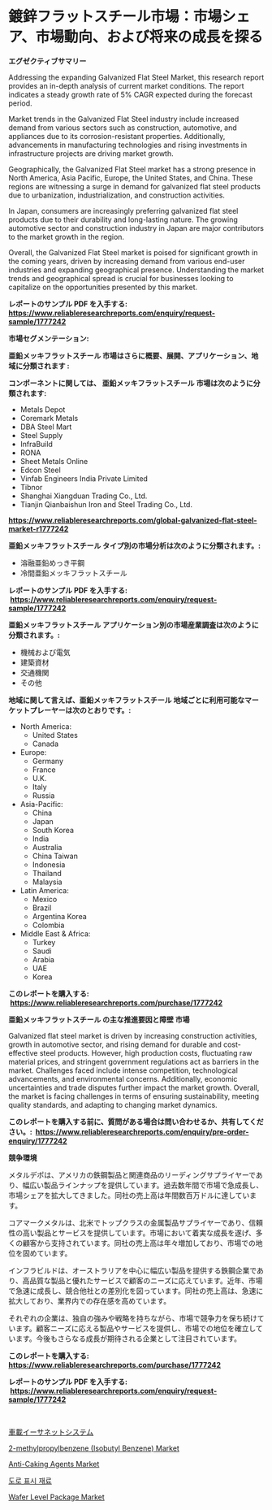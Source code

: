 <p><h1>鍍鋅フラットスチール市場：市場シェア、市場動向、および将来の成長を探る</h1></p><p><strong>エグゼクティブサマリー</strong></p>
<p><p>Addressing the expanding Galvanized Flat Steel Market, this research report provides an in-depth analysis of current market conditions. The report indicates a steady growth rate of 5% CAGR expected during the forecast period. </p><p>Market trends in the Galvanized Flat Steel industry include increased demand from various sectors such as construction, automotive, and appliances due to its corrosion-resistant properties. Additionally, advancements in manufacturing technologies and rising investments in infrastructure projects are driving market growth.</p><p>Geographically, the Galvanized Flat Steel market has a strong presence in North America, Asia Pacific, Europe, the United States, and China. These regions are witnessing a surge in demand for galvanized flat steel products due to urbanization, industrialization, and construction activities.</p><p>In Japan, consumers are increasingly preferring galvanized flat steel products due to their durability and long-lasting nature. The growing automotive sector and construction industry in Japan are major contributors to the market growth in the region.</p><p>Overall, the Galvanized Flat Steel market is poised for significant growth in the coming years, driven by increasing demand from various end-user industries and expanding geographical presence. Understanding the market trends and geographical spread is crucial for businesses looking to capitalize on the opportunities presented by this market.</p></p>
<p><strong>レポートのサンプル PDF を入手する: <a href="https://www.reliableresearchreports.com/enquiry/request-sample/1777242">https://www.reliableresearchreports.com/enquiry/request-sample/1777242</a></strong></p>
<p><strong>市場セグメンテーション:</strong></p>
<p><strong> 亜鉛メッキフラットスチール 市場はさらに概要、展開、アプリケーション、地域に分類されます :</strong></p>
<p><strong>コンポーネントに関しては、 亜鉛メッキフラットスチール 市場は次のように分類されます: &nbsp;</strong></p>
<p><ul><li>Metals Depot</li><li>Coremark Metals</li><li>DBA Steel Mart</li><li>Steel Supply</li><li>InfraBuild</li><li>RONA</li><li>Sheet Metals Online</li><li>Edcon Steel</li><li>Vinfab Engineers India Private Limited</li><li>Tibnor</li><li>Shanghai Xiangduan Trading Co., Ltd.</li><li>Tianjin Qianbaishun Iron and Steel Trading Co., Ltd.</li></ul></p>
<p><strong><a href="https://www.reliableresearchreports.com/global-galvanized-flat-steel-market-r1777242">https://www.reliableresearchreports.com/global-galvanized-flat-steel-market-r1777242</a></strong></p>
<p><strong> 亜鉛メッキフラットスチール タイプ別の市場分析は次のように分類されます。:</strong></p>
<p><ul><li>溶融亜鉛めっき平鋼</li><li>冷間亜鉛メッキフラットスチール</li></ul></p>
<p><strong>レポートのサンプル PDF を入手する: &nbsp;<a href="https://www.reliableresearchreports.com/enquiry/request-sample/1777242">https://www.reliableresearchreports.com/enquiry/request-sample/1777242</a></strong></p>
<p><strong> 亜鉛メッキフラットスチール アプリケーション別の市場産業調査は次のように分類されます。:</strong></p>
<p><ul><li>機械および電気</li><li>建築資材</li><li>交通機関</li><li>その他</li></ul></p>
<p><strong>地域に関して言えば、亜鉛メッキフラットスチール 地域ごとに利用可能なマーケットプレーヤーは次のとおりです。:</strong></p>
<p><ul>
    <li>
        North America:
        <ul>
            <li>United States</li>
            <li>Canada</li>
        </ul>
    </li>
    <li>
        Europe:
        <ul>
            <li>Germany</li>
            <li>France</li>
            <li>U.K.</li>
            <li>Italy</li>
            <li>Russia</li>
        </ul>
    </li>
    <li>
        Asia-Pacific:
        <ul>
            <li>China</li>
            <li>Japan</li>
            <li>South Korea</li>
            <li>India</li>
            <li>Australia</li>
            <li>China Taiwan</li>
            <li>Indonesia</li>
            <li>Thailand</li>
            <li>Malaysia</li>
        </ul>
    </li>
    <li>
        Latin America:
        <ul>
            <li>Mexico</li>
            <li>Brazil</li>
            <li>Argentina Korea</li>
            <li>Colombia</li>
        </ul>
    </li>
    <li>
        Middle East & Africa:
        <ul>
            <li>Turkey</li>
            <li>Saudi</li>
            <li>Arabia</li>
            <li>UAE</li>
            <li>Korea</li>
        </ul>
    </li>
    </ul></p>
<p><strong>このレポートを購入する: &nbsp;<a href="https://www.reliableresearchreports.com/purchase/1777242">https://www.reliableresearchreports.com/purchase/1777242</a></strong></p>
<p><strong>亜鉛メッキフラットスチール の主な推進要因と障壁 市場</strong></p>
<p><p>Galvanized flat steel market is driven by increasing construction activities, growth in automotive sector, and rising demand for durable and cost-effective steel products. However, high production costs, fluctuating raw material prices, and stringent government regulations act as barriers in the market. Challenges faced include intense competition, technological advancements, and environmental concerns. Additionally, economic uncertainties and trade disputes further impact the market growth. Overall, the market is facing challenges in terms of ensuring sustainability, meeting quality standards, and adapting to changing market dynamics.</p></p>
<p><strong>このレポートを購入する前に、質問がある場合は問い合わせるか、共有してください。:&nbsp; <a href="https://www.reliableresearchreports.com/enquiry/pre-order-enquiry/1777242">https://www.reliableresearchreports.com/enquiry/pre-order-enquiry/1777242</a></strong></p>
<p><strong>競争環境</strong></p>
<p><p>メタルデポは、アメリカの鉄鋼製品と関連商品のリーディングサプライヤーであり、幅広い製品ラインナップを提供しています。過去数年間で市場で急成長し、市場シェアを拡大してきました。同社の売上高は年間数百万ドルに達しています。</p><p>コアマークメタルは、北米でトップクラスの金属製品サプライヤーであり、信頼性の高い製品とサービスを提供しています。市場において着実な成長を遂げ、多くの顧客から支持されています。同社の売上高は年々増加しており、市場での地位を固めています。</p><p>インフラビルドは、オーストラリアを中心に幅広い製品を提供する鉄鋼企業であり、高品質な製品と優れたサービスで顧客のニーズに応えています。近年、市場で急速に成長し、競合他社との差別化を図っています。同社の売上高は、急速に拡大しており、業界内での存在感を高めています。</p><p>それぞれの企業は、独自の強みや戦略を持ちながら、市場で競争力を保ち続けています。顧客ニーズに応える製品やサービスを提供し、市場での地位を確立しています。今後もさらなる成長が期待される企業として注目されています。</p></p>
<p><strong>このレポートを購入する: &nbsp; <a href="https://www.reliableresearchreports.com/purchase/1777242">https://www.reliableresearchreports.com/purchase/1777242</a></strong></p>
<p><strong>レポートのサンプル PDF を入手する: &nbsp;<a href="https://www.reliableresearchreports.com/enquiry/request-sample/1777242">https://www.reliableresearchreports.com/enquiry/request-sample/1777242</a></strong><strong></strong></p>
<p>&nbsp;</p>
<p><p><a href="https://medium.com/@kelscdowell78456/%E8%BB%8A%E8%BC%89%E7%94%A8%E3%82%A4%E3%83%BC%E3%82%B5%E3%83%8D%E3%83%83%E3%83%88%E3%82%B7%E3%82%B9%E3%83%86%E3%83%A0%E5%B8%82%E5%A0%B4-2031%E5%B9%B4%E3%81%BE%E3%81%A7%E3%81%AE%E6%88%90%E5%8A%9F%E3%81%99%E3%82%8B%E3%83%93%E3%82%B8%E3%83%8D%E3%82%B9%E6%88%A6%E7%95%A5%E3%81%AE%E9%8D%B5%E3%82%92%E4%BA%88%E6%B8%AC-bdd6b06beb1b">車載イーサネットシステム</a></p><p><a href="https://www.linkedin.com/pulse/2-methylpropylbenzene-isobutyl-benzene-market-size-share-amp-trends-oouoe?trackingId=s6VSLmjZ9pb1Ev2yd80vCw%3D%3D">2-methylpropylbenzene (Isobutyl Benzene) Market</a></p><p><a href="https://www.linkedin.com/pulse/anti-caking-agents-market-size-2024-2031-global-industrial-4xsce?trackingId=k7kQX%2FYMt3qYQh4fenDANQ%3D%3D">Anti-Caking Agents Market</a></p><p><a href="https://medium.com/@fly879567/%EB%8F%84%EB%A1%9C-%ED%91%9C%EC%A7%80-%EC%9E%AC%EB%A3%8C-%EC%8B%9C%EC%9E%A5-%EC%A1%B0%EC%82%AC-%EB%B3%B4%EA%B3%A0%EC%84%9C-2024%EB%85%84%EB%B6%80%ED%84%B0-2031%EB%85%84%EA%B9%8C%EC%A7%80%EC%9D%98-%EC%97%AD%EC%82%AC%EC%99%80-%EC%98%88%EC%B8%A1-dca7fa0f01ea">도로 표시 재료</a></p><p><a href="https://github.com/singletonthaxterkelliehr2df/Market-Research-Report-List-2/blob/main/wafer-level-package-market.md">Wafer Level Package Market</a></p></p>